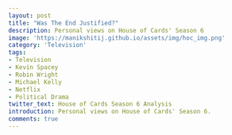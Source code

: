 ```yaml
---
layout: post
title: "Was The End Justified?"
description: Personal views on House of Cards' Season 6
image: 'https://manikshitij.github.io/assets/img/hoc_img.png'
category: 'Television'
tags:
- Television
- Kevin Spacey
- Robin Wright
- Michael Kelly
- Netflix
- Political Drama
twitter_text: House of Cards Season 6 Analysis
introduction: Personal views on House of Cards' Season 6.
comments: true
---
```


